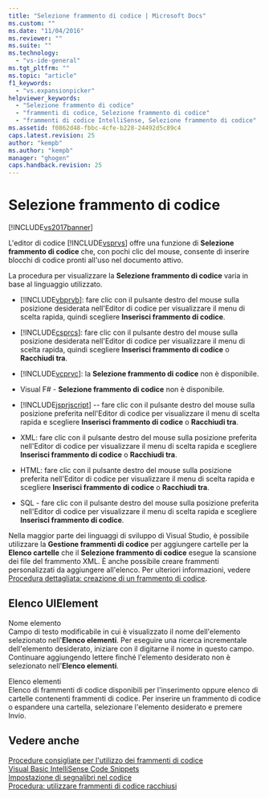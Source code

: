 ```yaml
---
title: "Selezione frammento di codice | Microsoft Docs"
ms.custom: ""
ms.date: "11/04/2016"
ms.reviewer: ""
ms.suite: ""
ms.technology: 
  - "vs-ide-general"
ms.tgt_pltfrm: ""
ms.topic: "article"
f1_keywords: 
  - "vs.expansionpicker"
helpviewer_keywords: 
  - "Selezione frammento di codice"
  - "frammenti di codice, Selezione frammento di codice"
  - "frammenti di codice IntelliSense, Selezione frammento di codice"
ms.assetid: f0862d48-fbbc-4cfe-b228-24492d5c89c4
caps.latest.revision: 25
author: "kempb"
ms.author: "kempb"
manager: "ghogen"
caps.handback.revision: 25
---
```

# Selezione frammento di codice
[!INCLUDE[vs2017banner](../../code-quality/includes/vs2017banner.md)]

L'editor di codice [!INCLUDE[vsprvs](../../code-quality/includes/vsprvs_md.md)] offre una funzione di **Selezione frammento di codice** che, con pochi clic del mouse, consente di inserire blocchi di codice pronti all'uso nel documento attivo.  
  
 La procedura per visualizzare la **Selezione frammento di codice** varia in base al linguaggio utilizzato.  
  
-   [!INCLUDE[vbprvb](../../code-quality/includes/vbprvb_md.md)]: fare clic con il pulsante destro del mouse sulla posizione desiderata nell'Editor di codice per visualizzare il menu di scelta rapida, quindi scegliere **Inserisci frammento di codice**.  
  
-   [!INCLUDE[csprcs](../../data-tools/includes/csprcs_md.md)]: fare clic con il pulsante destro del mouse sulla posizione desiderata nell'Editor di codice per visualizzare il menu di scelta rapida, quindi scegliere **Inserisci frammento di codice** o **Racchiudi tra**.  
  
-   [!INCLUDE[vcprvc](../../code-quality/includes/vcprvc_md.md)]: la **Selezione frammento di codice** non è disponibile.  
  
-   Visual F\# \- **Selezione frammento di codice** non è disponibile.  
  
-   [!INCLUDE[jsprjscript](../../debugger/debug-interface-access/includes/jsprjscript_md.md)] \-\- fare clic con il pulsante destro del mouse sulla posizione preferita nell'Editor di codice per visualizzare il menu di scelta rapida e scegliere **Inserisci frammento di codice** o **Racchiudi tra**.  
  
-   XML: fare clic con il pulsante destro del mouse sulla posizione preferita nell'Editor di codice per visualizzare il menu di scelta rapida e scegliere **Inserisci frammento di codice** o **Racchiudi tra**.  
  
-   HTML: fare clic con il pulsante destro del mouse sulla posizione preferita nell'Editor di codice per visualizzare il menu di scelta rapida e scegliere **Inserisci frammento di codice** o **Racchiudi tra**.  
  
-   SQL \- fare clic con il pulsante destro del mouse sulla posizione preferita nell'Editor di codice per visualizzare il menu di scelta rapida e scegliere **Inserisci frammento di codice**.  
  
 Nella maggior parte dei linguaggi di sviluppo di Visual Studio, è possibile utilizzare la  **Gestione frammenti di codice** per aggiungere cartelle per la  **Elenco cartelle** che il  **Selezione frammento di codice** esegue la scansione dei file del frammento XML.  È anche possibile creare frammenti personalizzati da aggiungere all'elenco.  Per ulteriori informazioni, vedere [Procedura dettagliata: creazione di un frammento di codice](../../ide/walkthrough-creating-a-code-snippet.md).  
  
## Elenco UIElement  
 Nome elemento  
 Campo di testo modificabile in cui è visualizzato il nome dell'elemento selezionato nell'**Elenco elementi**.  Per eseguire una ricerca incrementale dell'elemento desiderato, iniziare con il digitarne il nome in questo campo.  Continuare aggiungendo lettere finché l'elemento desiderato non è selezionato nell'**Elenco elementi**.  
  
 Elenco elementi  
 Elenco di frammenti di codice disponibili per l'inserimento oppure elenco di cartelle contenenti frammenti di codice.  Per inserire un frammento di codice o espandere una cartella, selezionare l'elemento desiderato e premere Invio.  
  
## Vedere anche  
 [Procedure consigliate per l'utilizzo dei frammenti di codice](../../ide/best-practices-for-using-code-snippets.md)   
 [Visual Basic IntelliSense Code Snippets](/dotnet/visual-basic/developing-apps/using-ide/intellisense-code-snippets)   
 [Impostazione di segnalibri nel codice](../../ide/setting-bookmarks-in-code.md)   
 [Procedura: utilizzare frammenti di codice racchiusi](../Topic/How%20to:%20Use%20Surround-with%20Code%20Snippets.md)